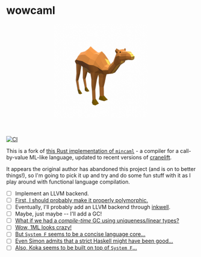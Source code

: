 # wowcaml

<p align="center">
<img height="250px" src="assets/wowcaml.png"/>
</p>
<br>

[![CI](https://img.shields.io/github/workflow/status/femtomc/wowcaml/CI?style=for-the-badge)](https://github.com/femtomc/wowcaml/actions?query=workflow%3ACI)

This is a fork of [this Rust implementation of `mincaml`](https://github.com/osa1/mincaml) - a compiler for a call-by-value ML-like language, updated to recent versions of [cranelift](https://github.com/bytecodealliance/wasmtime/tree/main/cranelift).

It appears the original author has abandoned this project (and is on to better things!), so I'm going to pick it up and try and do some fun stuff with it as I play around with functional language compilation.

- [ ] Implement an LLVM backend.
- [ ] [First, I should probably make it properly polymorphic.](https://en.wikipedia.org/wiki/Hindley%E2%80%93Milner_type_system)
- [ ] Eventually, I'll probably add an LLVM backend through [inkwell](https://github.com/TheDan64/inkwell).
- [ ] Maybe, just maybe -- I'll add a GC!
- [ ] [What if we had a _compile-time_ GC using uniqueness/linear types?](https://github.com/granule-project/granule)
- [ ] [Wow, 1ML looks crazy!](https://people.mpi-sws.org/~rossberg/1ml/)
- [ ] [But `System F` seems to be a concise language core...](https://www.youtube.com/watch?v=u9bY0Bc_lXw)
- [ ] [Even Simon admits that a strict Haskell might have been good...](https://www.youtube.com/watch?v=re96UgMk6GQ)
- [ ] [Also, Koka seems to be built on top of `System F`...](https://www.youtube.com/watch?v=6OFhD_mHtKA)
